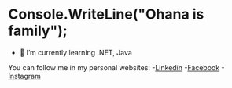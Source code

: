 # Console.WriteLine("Ohana is family");

- 🌱 I’m currently learning .NET, Java

You can follow me in my personal websites:
-[Linkedin](https://www.linkedin.com/in/jeschadee/)
-[Facebook](https://www.facebook.com/Jacc14/)
-[Instagram](https://www.instagram.com/jeschadee/)
